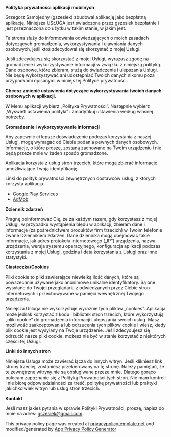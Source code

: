 **Polityka prywatności aplikacji mobilnych**

Grzegorz Samojedny (gszesiek) zbudował aplikację jako bezpłatną aplikację. Niniejsza USŁUGA jest świadczona przez gszesiek bezpłatnie i jest przeznaczona do użytku w takim stanie, w jakim jest.

Ta strona służy do informowania odwiedzających o moich zasadach dotyczących gromadzenia, wykorzystywania i ujawniania danych osobowych, jeśli ktoś zdecydował się skorzystać z mojej Usługi.

Jeśli zdecydujesz się skorzystać z mojej Usługi, wyrażasz zgodę na gromadzenie i wykorzystywanie informacji w związku z niniejszą polityką. Dane osobowe, które zbieram, służą do świadczenia i ulepszania Usługi. Nie będę wykorzystywać ani udostępniać Twoich danych nikomu poza przypadkami opisanymi w niniejszej Polityce prywatności.


**Chcesz zmienić ustawienia dotyczące wykorzystywania twoich danych osobowych w aplikacji.**

W Menu aplikacji wybierz „Polityka Prywatności”.
Następnie wybierz „Wyświetl ustawienia polityki” i zmodyfikuj ustawienia według własnej potrzeby.


**Gromadzenie i wykorzystywanie informacji**

Aby zapewnić ci lepsze doświadczenie podczas korzystania z naszej Usługi, mogę wymagać od Ciebie podania pewnych danych osobowych. Informacje, o które proszę, zostaną zachowane na Twoim urządzeniu i nie będą przeze mnie w żaden sposób gromadzone.

Aplikacja korzysta z usług stron trzecich, które mogą zbierać informacje umożliwiające Twoją identyfikację.

Linki do polityk prywatności zewnętrznych dostawców usług, z których korzysta aplikacja

*   [Google Play Services](https://www.google.com/policies/privacy/)
*   [AdMob](https://support.google.com/admob/answer/6128543?pl=pl)


**Dziennik zdarzeń**

Pragnę poinformować Cię, że za każdym razem, gdy korzystasz z mojej Usługi, w przypadku wystąpienia błędu w aplikacji, zbieram dane i informacje (za pośrednictwem produktów firm trzecich) w Twoim telefonie zwane Dziennikiem zdarzeń. Dane dziennika mogą obejmować takie informacje, jak adres protokołu internetowego („IP”) urządzenia, nazwa urządzenia, wersja systemu operacyjnego, konfiguracja aplikacji podczas korzystania z mojej Usługi, godzina i data korzystania z Usługi oraz inne statystyki.


**Ciasteczka/Cookies**

Pliki cookie to pliki zawierające niewielką ilość danych, które są powszechnie używane jako anonimowe unikalne identyfikatory. Są one wysyłane do Twojej przeglądarki z odwiedzanych przez Ciebie stron internetowych i przechowywane w pamięci wewnętrznej Twojego urządzenia.

Niniejsza Usługa nie wykorzystuje wyraźnie tych plików „cookies”. Aplikacja może jednak korzystać z kodu i bibliotek stron trzecich, które wykorzystują „pliki cookie” do gromadzenia informacji i ulepszania swoich usług. 
Masz możliwość zaakceptowania lub odrzucenia tych plików cookie i wiesz, kiedy plik cookie jest wysyłany na Twoje urządzenie. Jeśli zdecydujesz się odrzucić nasze pliki cookie, możesz nie być w stanie korzystać z niektórych części tej Usługi.


**Linki do innych stron**

Niniejsza Usługa może zawierać łącza do innych witryn. Jeśli klikniesz link strony trzeciej, zostaniesz przekierowany na tę stronę. Należy pamiętać, że te zewnętrzne witryny nie są obsługiwane przeze mnie. Dlatego gorąco polecam zapoznanie się z Polityką Prywatności tych stron. Nie mam kontroli i nie biorę odpowiedzialności za treść, politykę prywatności lub praktyki jakichkolwiek witryn lub usług stron trzecich.


**Kontakt**

Jeśli masz jakieś pytania w sprawie Polityki Prywatności, proszę, napisz do mnie na adres: gszesiek@gmail.com.

This privacy policy page was created at [privacypolicytemplate.net](https://privacypolicytemplate.net) and modified/generated by [App Privacy Policy Generator](https://app-privacy-policy-generator.nisrulz.com/)
